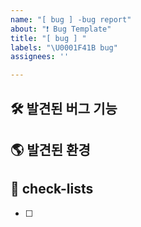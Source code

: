 ```yaml
---
name: "[ bug ] -bug report"
about: "❗ Bug Template"
title: "[ bug ] "
labels: "\U0001F41B bug"
assignees: ''

---
```


## 🛠️ 발견된 버그 기능
[//]: # (어떤 부분에서 버그가 나오는지 적습니다.)



## 🌎 발견된 환경
[//]: # (어떤 환경에서 버그가 나오는지 적습니다.)



## 📝 check-lists
- [ ]
